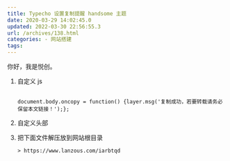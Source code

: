 ```yaml
---
title: Typecho 设置复制提醒 handsome 主题
date: 2020-03-29 14:02:45.0
updated: 2022-03-30 22:56:55.3
url: /archives/138.html
categories: - 网站搭建
tags: 
---
```




你好，我是悦创。

1.  自定义 js
    
    ```
    
    document.body.oncopy = function() {layer.msg('复制成功，若要转载请务必保留本文链接！');};
    ```
    
2.  自定义头部
    
3.  把下面文件解压放到网站根目录
    
    ```
    > https://www.lanzous.com/iarbtqd
    ```